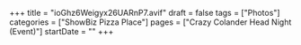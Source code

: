 +++
title = "ioGhz6Weigyx26UARnP7.avif"
draft = false
tags = ["Photos"]
categories = ["ShowBiz Pizza Place"]
pages = ["Crazy Colander Head Night (Event)"]
startDate = ""
+++
